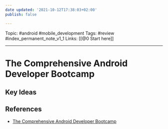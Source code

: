 ```yaml
---
date updated: '2021-10-12T17:38:03+02:00'
publish: false

---
```


Topic: #android #mobile_development
Tags: #review #index_permanent_note_v1_1
Links: [[@0 Start here]]

---

# The Comprehensive Android Developer Bootcamp

## Key Ideas

## References

- [The Comprehensive Android Developer Bootcamp](https://learning.oreilly.com/videos/the-comprehensive-android/9781800561083/)
